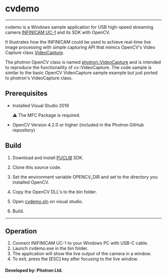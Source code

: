 # cvdemo


<hr>

cvdemo is a Windows sample application for USB high-speed streaming camera [INFINICAM UC-1](https://www.photron.co.jp/products/hsvcam/infinicam/) and its SDK with OpenCV.

It illustrates how the INFINICAM could be used to achieve real-time live image processing with simple capturing API that mimics OpenCV's Video Capture class [VideoCapture](https://docs.opencv.org/3.4/d8/dfe/classcv_1_1VideoCapture.html).

The photron OpenCV class is named [photron::VideoCapture](../../inc/VideoCapture.h) and is intended to reproduce the functionaility of cv::VideoCapture. The code sample is similar to the basic OpenCV VideoCapture sample example but just ported to photron's VideoCapture class. 


## Prerequisites
* Installed Visual Studio 2019

    :warning: The MFC Package is required.

* OpenCV Version 4.2.0 or higher (included in the Photron GitHub repository)

## Build
1. Download and install [PUCLIB](https://www.photron.co.jp/products/hsvcam/infinicam/tech.html) SDK.

2. Clone this source code.

3. Set the environment variable OPENCV_DIR and set to the directory you installed OpenCV.

4. Copy the OpenCV DLL's to the bin folder.
   
5. Open [cvdemo.sln](./cvdemo.sln) on visual studio.

6. Build.

------------

## Operation

1. Connect INIFINICAM UC-1 to your Windows PC with USB-C cable.
2. Launch cvdemo.exe in the bin folder.
3. The application will show the live output of the camera in a window.
4. To exit, press the [ESC] key after focusing to the live window.


#### Developed by: Photron Ltd.
